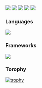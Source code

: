 ![](http://github-profile-summary-cards.vercel.app/api/cards/profile-details?username=kazuki47&theme=monokai)
![](http://github-profile-summary-cards.vercel.app/api/cards/repos-per-language?username=kazuki47&theme=monokai)
![](http://github-profile-summary-cards.vercel.app/api/cards/most-commit-language?username=kazuki47&theme=monokai)
![](http://github-profile-summary-cards.vercel.app/api/cards/stats?username=kazuki47&theme=monokai)
![](http://github-profile-summary-cards.vercel.app/api/cards/productive-time?username=kazuki47&theme=monokai&utcOffset=9)

### Languages
![](https://skillicons.dev/icons?i=c,cpp,cs,python,js,ts,html,css,matlab)

### Frameworks
![](https://skillicons.dev/icons?i=react,nextjs,express,nestjs,dotnet,flask,fastapi,tailwind)

### Torophy
[![trophy](https://github-profile-trophy.vercel.app/?username=kazuki47&thema=dracula&margin-w=15&margin-h=15&column=7)](https://github.com/ryo-ma/github-profile-trophy)
